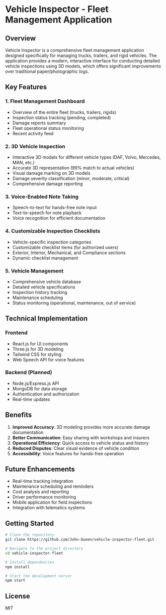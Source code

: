 # Vehicle Inspector - Fleet Management Application

## Overview

Vehicle Inspector is a comprehensive fleet management application designed specifically for managing trucks, trailers, and rigid vehicles. The application provides a modern, interactive interface for conducting detailed vehicle inspections using 3D models, which offers significant improvements over traditional paper/photographic logs.

## Key Features

### 1. Fleet Management Dashboard
- Overview of the entire fleet (trucks, trailers, rigids)
- Inspection status tracking (pending, completed)
- Damage reports summary
- Fleet operational status monitoring
- Recent activity feed

### 2. 3D Vehicle Inspection
- Interactive 3D models for different vehicle types (DAF, Volvo, Mercedes, MAN, etc.)
- Accurate 3D representation (99% match to actual vehicles)
- Visual damage marking on 3D models
- Damage severity classification (minor, moderate, critical)
- Comprehensive damage reporting

### 3. Voice-Enabled Note Taking
- Speech-to-text for hands-free note input
- Text-to-speech for note playback
- Voice recognition for efficient documentation

### 4. Customizable Inspection Checklists
- Vehicle-specific inspection categories
- Customizable checklist items (for authorized users)
- Exterior, Interior, Mechanical, and Compliance sections
- Dynamic checklist management

### 5. Vehicle Management
- Comprehensive vehicle database
- Detailed vehicle specifications
- Inspection history tracking
- Maintenance scheduling
- Status monitoring (operational, maintenance, out of service)

## Technical Implementation

### Frontend
- React.js for UI components
- Three.js for 3D modeling
- Tailwind CSS for styling
- Web Speech API for voice features

### Backend (Planned)
- Node.js/Express.js API
- MongoDB for data storage
- Authentication and authorization
- Real-time updates

## Benefits

1. **Improved Accuracy**: 3D modeling provides more accurate damage documentation
2. **Better Communication**: Easy sharing with workshops and insurers
3. **Operational Efficiency**: Quick access to vehicle status and history
4. **Reduced Disputes**: Clear visual evidence of vehicle condition
5. **Accessibility**: Voice features for hands-free operation

## Future Enhancements

- Real-time tracking integration
- Maintenance scheduling and reminders
- Cost analysis and reporting
- Driver performance monitoring
- Mobile application for field inspections
- Integration with telematics systems

## Getting Started

```bash
# Clone the repository
git clone https://github.com/John-Queen/vehicle-inspector-fleet.git

# Navigate to the project directory
cd vehicle-inspector-fleet

# Install dependencies
npm install

# Start the development server
npm start
```

## License

MIT